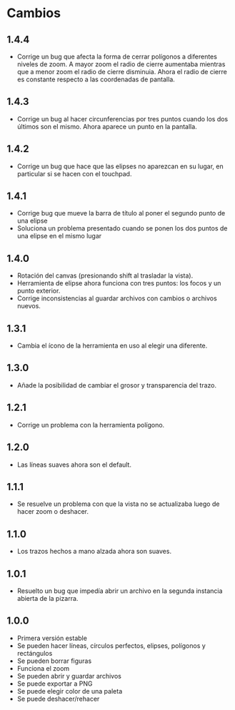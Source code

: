 # Cambios

## 1.4.4

- Corrige un bug que afecta la forma de cerrar polígonos a diferentes niveles de
  zoom. A mayor zoom el radio de cierre aumentaba mientras que a menor zoom el
  radio de cierre disminuia. Ahora el radio de cierre es constante respecto a
  las coordenadas de pantalla.

## 1.4.3

- Corrige un bug al hacer circunferencias por tres puntos cuando los dos últimos
  son el mismo. Ahora aparece un punto en la pantalla.

## 1.4.2

- Corrige un bug que hace que las elipses no aparezcan en su lugar, en
  particular si se hacen con el touchpad.

## 1.4.1

- Corrige bug que mueve la barra de título al poner el segundo punto de una
  elipse
- Soluciona un problema presentado cuando se ponen los dos puntos de una elipse
  en el mismo lugar

## 1.4.0

- Rotación del canvas (presionando shift al trasladar la vista).
- Herramienta de elipse ahora funciona con tres puntos: los focos y un punto
  exterior.
- Corrige inconsistencias al guardar archivos con cambios o archivos nuevos.

## 1.3.1

- Cambia el ícono de la herramienta en uso al elegir una diferente.

## 1.3.0

- Añade la posibilidad de cambiar el grosor y transparencia del trazo.

## 1.2.1

- Corrige un problema con la herramienta polígono.

## 1.2.0

- Las líneas suaves ahora son el default.

## 1.1.1

- Se resuelve un problema con que la vista no se actualizaba luego de hacer zoom
  o deshacer.

## 1.1.0

- Los trazos hechos a mano alzada ahora son suaves.

## 1.0.1

- Resuelto un bug que impedía abrir un archivo en la segunda instancia abierta
  de la pizarra.

## 1.0.0

- Primera versión estable
- Se pueden hacer líneas, círculos perfectos, elipses, polígonos y rectángulos
- Se pueden borrar figuras
- Funciona el zoom
- Se pueden abrir y guardar archivos
- Se puede exportar a PNG
- Se puede elegir color de una paleta
- Se puede deshacer/rehacer
